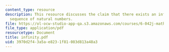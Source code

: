 ```yaml
---
content_type: resource
description: This resource discusses the claim that there exists an infinite decreasing
  sequence of natural numbers.
file: https://ol-ocw-studio-app-qa.s3.amazonaws.com/courses/6-042j-mathematics-for-computer-science-fall-2005/3970d2f43a5ae8231f81083d813a48a3_infinity.pdf
file_type: application/pdf
resourcetype: Document
title: infinity.pdf
uid: 3970d2f4-3a5a-e823-1f81-083d813a48a3
---
```

